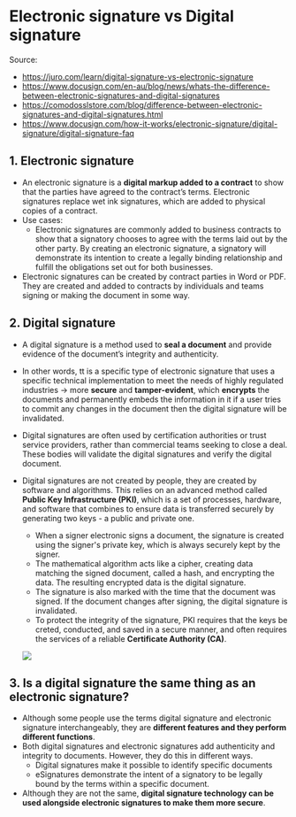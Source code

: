 # Electronic signature vs Digital signature

Source:

- <https://juro.com/learn/digital-signature-vs-electronic-signature>
- <https://www.docusign.com/en-au/blog/news/whats-the-difference-between-electronic-signatures-and-digital-signatures>
- <https://comodosslstore.com/blog/difference-between-electronic-signatures-and-digital-signatures.html>
- <https://www.docusign.com/how-it-works/electronic-signature/digital-signature/digital-signature-faq>

## 1. Electronic signature

- An electronic signature is a **digital markup added to a contract** to show that the parties have agreed to the contract’s terms. Electronic signatures replace wet ink signatures, which are added to physical copies of a contract.
- Use cases:
  - Electronic signatures are commonly added to business contracts to show that a signatory chooses to agree with the terms laid out by the other party. By creating an electronic signature, a signatory will demonstrate its intention to create a legally binding relationship and fulfill the obligations set out for both businesses.
- Electronic signatures can be created by contract parties in Word or PDF. They are created and added to contracts by individuals and teams signing or making the document in some way.

## 2. Digital signature

- A digital signature is a method used to **seal a document** and provide evidence of the document’s integrity and authenticity.
- In other words, tt is a specific type of electronic signature that uses a specific technical implementation to meet the needs of highly regulated industries -> more **secure** and **tamper-evident**, which **encrypts** the documents and permanently embeds the information in it if a user tries to commit any changes in the document then the digital signature will be invalidated.
- Digital signatures are often used by certification authorities or trust service providers, rather than commercial teams seeking to close a deal. These bodies will validate the digital signatures and verify the digital document.
- Digital signatures are not created by people, they are created by software and algorithms. This relies on an advanced method called **Public Key Infrastructure (PKI)**, which is a set of processes, hardware, and software that combines to ensure data is transferred securely by generating two keys - a public and private one.
  - When a signer electronic signs a document, the signature is created using the signer's private key, which is always securely kept by the signer.
  - The mathematical algorithm acts like a cipher, creating data matching the signed document, called a hash, and encrypting the data. The resulting encrypted data is the digital signature.
  - The signature is also marked with the time that the document was signed. If the document changes after signing, the digital signature is invalidated.
  - To protect the integrity of the signature, PKI requires that the keys be creted, conducted, and saved in a secure manner, and often requires the services of a reliable **Certificate Authority (CA)**.

  ![](https://www.docusign.com/static-c-assets/ds_subpage_diagram2.svg)

## 3. Is a digital signature the same thing as an electronic signature?

- Although some people use the terms digital signature and electronic signature interchangeably, they are **different features and they perform different functions**.
- Both digital signatures and electronic signatures add authenticity and integrity to documents. However, they do this in different ways.
  - Digital signatures make it possible to identify specific documents
  - eSignatures demonstrate the intent of a signatory to be legally bound by the terms within a specific document.
- Although they are not the same, **digital signature technology can be used alongside electronic signatures to make them more secure**.
